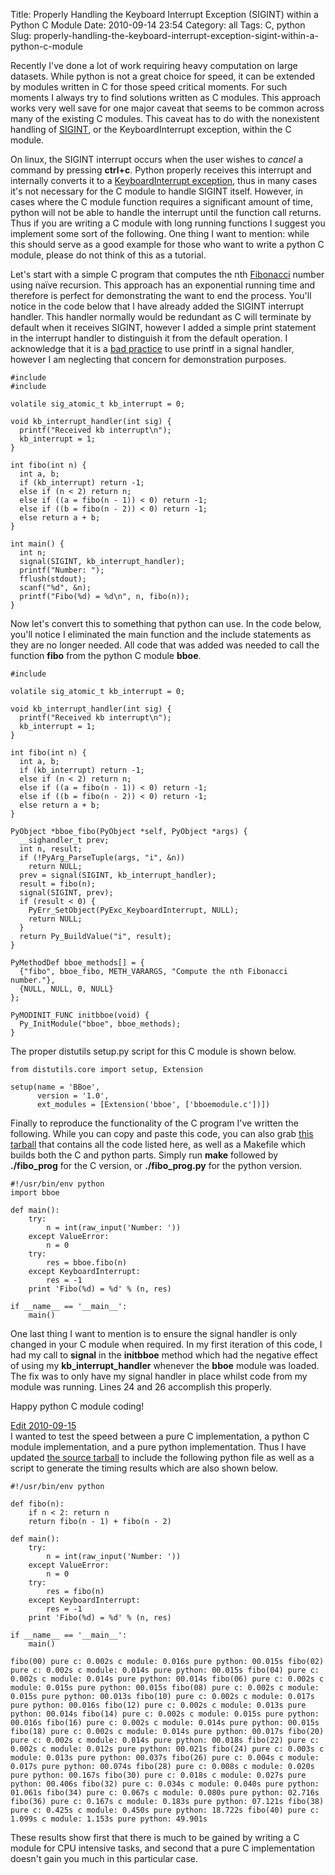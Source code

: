 Title: Properly Handling the Keyboard Interrupt Exception (SIGINT) within a Python C Module
Date: 2010-09-14 23:54
Category: all
Tags: C, python
Slug: properly-handling-the-keyboard-interrupt-exception-sigint-within-a-python-c-module

Recently I've done a lot of work requiring heavy computation on large
datasets. While python is not a great choice for speed, it can be
extended by modules written in C for those speed critical moments. For
such moments I always try to find solutions written as C modules. This
approach works very well save for one major caveat that seems to be
common across many of the existing C modules. This caveat has to do with
the nonexistent handling of [SIGINT][], or the KeyboardInterrupt
exception, within the C module.

On linux, the SIGINT interrupt occurs when the user wishes to *cancel* a
command by pressing **ctrl+c**. Python properly receives this interrupt
and internally converts it to a [KeyboardInterrupt exception,][] thus in
many cases it's not necessary for the C module to handle SIGINT itself.
However, in cases where the C module function requires a significant
amount of time, python will not be able to handle the interrupt until
the function call returns. Thus if you are writing a C module with long
running functions I suggest you implement some sort of the following.
One thing I want to mention: while this should serve as a good example
for those who want to write a python C module, please do not think of
this as a tutorial.

Let's start with a simple C program that computes the nth [Fibonacci][]
number using naïve recursion. This approach has an exponential running
time and therefore is perfect for demonstrating the want to end the
process. You'll notice in the code below that I have already added the
SIGINT interrupt handler. This handler normally would be redundant as C
will terminate by default when it receives SIGINT, however I added a
simple print statement in the interrupt handler to distinguish it from
the default operation. I acknowledge that it is a [bad practice][] to
use printf in a signal handler, however I am neglecting that concern for
demonstration purposes.

~~~~ {lang="c" line="1"}
#include 
#include 

volatile sig_atomic_t kb_interrupt = 0;

void kb_interrupt_handler(int sig) {
  printf("Received kb interrupt\n");
  kb_interrupt = 1;
}

int fibo(int n) {
  int a, b;
  if (kb_interrupt) return -1;
  else if (n < 2) return n;
  else if ((a = fibo(n - 1)) < 0) return -1;
  else if ((b = fibo(n - 2)) < 0) return -1;
  else return a + b;
}

int main() {
  int n;
  signal(SIGINT, kb_interrupt_handler);
  printf("Number: ");
  fflush(stdout);
  scanf("%d", &n);
  printf("Fibo(%d) = %d\n", n, fibo(n));
}
~~~~

Now let's convert this to something that python can use. In the code
below, you'll notice I eliminated the main function and the include
statements as they are no longer needed. All code that was added was
needed to call the function **fibo** from the python C module **bboe**.

~~~~ {lang="python" line="1"}
#include 

volatile sig_atomic_t kb_interrupt = 0;

void kb_interrupt_handler(int sig) {
  printf("Received kb interrupt\n");
  kb_interrupt = 1;
}

int fibo(int n) {
  int a, b;
  if (kb_interrupt) return -1;
  else if (n < 2) return n;
  else if ((a = fibo(n - 1)) < 0) return -1;
  else if ((b = fibo(n - 2)) < 0) return -1;
  else return a + b;
}

PyObject *bboe_fibo(PyObject *self, PyObject *args) {
  __sighandler_t prev;
  int n, result;
  if (!PyArg_ParseTuple(args, "i", &n))
    return NULL;
  prev = signal(SIGINT, kb_interrupt_handler);
  result = fibo(n);
  signal(SIGINT, prev);
  if (result < 0) {
    PyErr_SetObject(PyExc_KeyboardInterrupt, NULL);
    return NULL;
  }
  return Py_BuildValue("i", result);
}

PyMethodDef bboe_methods[] = {
  {"fibo", bboe_fibo, METH_VARARGS, "Compute the nth Fibonacci number."},
  {NULL, NULL, 0, NULL}
};

PyMODINIT_FUNC initbboe(void) {
  Py_InitModule("bboe", bboe_methods);
}
~~~~

The proper distutils setup.py script for this C module is shown below.

~~~~ {lang="python" line="1"}
from distutils.core import setup, Extension

setup(name = 'BBoe',
      version = '1.0',
      ext_modules = [Extension('bboe', ['bboemodule.c'])])
~~~~

Finally to reproduce the functionality of the C program I've written the
following. While you can copy and paste this code, you can also grab
[this tarball][] that contains all the code listed here, as well as a
Makefile which builds both the C and python parts. Simply run **make**
followed by **./fibo\_prog** for the C version, or **./fibo\_prog.py**
for the python version.

~~~~ {lang="python" line="1"}
#!/usr/bin/env python
import bboe

def main():
    try:
        n = int(raw_input('Number: '))
    except ValueError:
        n = 0
    try:
        res = bboe.fibo(n)
    except KeyboardInterrupt:
        res = -1
    print 'Fibo(%d) = %d' % (n, res)

if __name__ == '__main__':
    main()
~~~~

One last thing I want to mention is to ensure the signal handler is only
changed in your C module when required. In my first iteration of this
code, I had my call to **signal** in the **initbboe** method which had
the negative effect of using my **kb\_interrupt\_handler** whenever the
**bboe** module was loaded. The fix was to only have my signal handler
in place whilst code from my module was running. Lines 24 and 26
accomplish this properly.

Happy python C module coding!

<ins datetime="2010-09-15T22:13:25+00:00">Edit 2010-09-15</ins>  
I wanted to test the speed between a pure C implementation, a python C
module implementation, and a pure python implementation. Thus I have
updated [the source tarball][this tarball] to include the following
python file as well as a script to generate the timing results which are
also shown below.

~~~~ {lang="python" line="1"}
#!/usr/bin/env python

def fibo(n):
    if n < 2: return n
    return fibo(n - 1) + fibo(n - 2)    

def main():
    try:
        n = int(raw_input('Number: '))
    except ValueError:
        n = 0
    try:
        res = fibo(n)
    except KeyboardInterrupt:
        res = -1
    print 'Fibo(%d) = %d' % (n, res)

if __name__ == '__main__':
    main()
~~~~

`fibo(00) pure c: 0.002s c module: 0.016s pure python: 00.015s fibo(02) pure c: 0.002s c module: 0.014s pure python: 00.015s fibo(04) pure c: 0.002s c module: 0.014s pure python: 00.014s fibo(06) pure c: 0.002s c module: 0.015s pure python: 00.015s fibo(08) pure c: 0.002s c module: 0.015s pure python: 00.013s fibo(10) pure c: 0.002s c module: 0.017s pure python: 00.016s fibo(12) pure c: 0.002s c module: 0.013s pure python: 00.014s fibo(14) pure c: 0.002s c module: 0.015s pure python: 00.016s fibo(16) pure c: 0.002s c module: 0.014s pure python: 00.015s fibo(18) pure c: 0.002s c module: 0.014s pure python: 00.017s fibo(20) pure c: 0.002s c module: 0.014s pure python: 00.018s fibo(22) pure c: 0.002s c module: 0.012s pure python: 00.021s fibo(24) pure c: 0.003s c module: 0.013s pure python: 00.037s fibo(26) pure c: 0.004s c module: 0.017s pure python: 00.074s fibo(28) pure c: 0.008s c module: 0.020s pure python: 00.167s fibo(30) pure c: 0.018s c module: 0.027s pure python: 00.406s fibo(32) pure c: 0.034s c module: 0.040s pure python: 01.061s fibo(34) pure c: 0.067s c module: 0.080s pure python: 02.716s fibo(36) pure c: 0.167s c module: 0.183s pure python: 07.121s fibo(38) pure c: 0.425s c module: 0.450s pure python: 18.722s fibo(40) pure c: 1.099s c module: 1.153s pure python: 49.901s`

These results show first that there is much to be gained by writing a C
module for CPU intensive tasks, and second that a pure C implementation
doesn't gain you much in this particular case.

  [SIGINT]: http://en.wikipedia.org/wiki/SIGINT_(POSIX)
  [KeyboardInterrupt exception,]: http://docs.python.org/library/exceptions.html#exceptions.KeyboardInterrupt
  [Fibonacci]: http://en.wikipedia.org/wiki/Fibonacci_number
  [bad practice]: http://linux.die.net/man/2/signal
  [this tarball]: /images/2010/09/bboe_module.tgz
